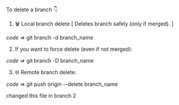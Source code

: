To delete a branch 👇

1. 🗑️ Local branch delete [ Deletes branch safely (only if merged). ]

*code =>* git branch -d branch_name    

2. If you want to force delete (even if not merged):

*code =>* git branch -D branch_name

3. 🌐 Remote branch delete:

*code =>* git push origin --delete branch_name

changed this file in branch 2